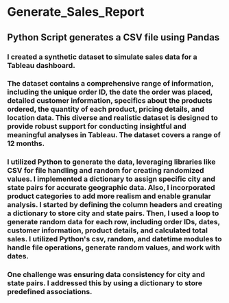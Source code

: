 # Generate_Sales_Report
## Python Script generates a CSV file using Pandas

### I created a synthetic dataset to simulate sales data for a Tableau dashboard.

### The dataset contains a comprehensive range of information, including the unique order ID, the date the order was placed, detailed customer information, specifics about the products ordered, the quantity of each product, pricing details, and location data. This diverse and realistic dataset is designed to provide robust support for conducting insightful and meaningful analyses in Tableau. The dataset covers a range of 12 months.

### I utilized Python to generate the data, leveraging libraries like CSV for file handling and random for creating randomized values. I implemented a dictionary to assign specific city and state pairs for accurate geographic data. Also, I incorporated product categories to add more realism and enable granular analysis. I started by defining the column headers and creating a dictionary to store city and state pairs. Then, I used a loop to generate random data for each row, including order IDs, dates, customer information, product details, and calculated total sales. I utilized Python's csv, random, and datetime modules to handle file operations, generate random values, and work with dates. 

### One challenge was ensuring data consistency for city and state pairs. I addressed this by using a dictionary to store predefined associations.
